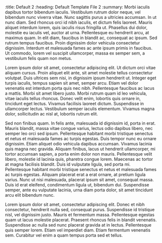:title:                 Default 2
:heading:               Default Template File 2
:summary:               Morbi iaculis dapibus tortor bibendum iaculis.
                        Vestibulum rutrum dolor neque, vel bibendum nunc
                        viverra vitae. Nunc sagittis purus a ultricies
                        accumsan. In ut nunc diam. Sed rhoncus orci id nibh
                        iaculis, et dictum felis laoreet. Mauris aliquet
                        interdum lorem, quis iaculis risus fringilla ut.
                        Phasellus dui dolor, molestie eu iaculis vel, auctor
                        at urna. Pellentesque eu hendrerit arcu, at maximus
                        quam. In elit diam, faucibus in blandit ac,
                        consequat ac ipsum. Sed rutrum tempus faucibus.
                        Proin dignissim dolor vehicula consectetur
                        dignissim. Interdum et malesuada fames ac ante ipsum
                        primis in faucibus. Ut commodo, lorem vel suscipit
                        ullamcorper, massa ex semper sem, a vestibulum felis
                        quam non metus.


Lorem ipsum dolor sit amet, consectetur adipiscing elit. Ut dictum orci
vitae aliquam cursus. Proin aliquet elit ante, sit amet molestie tellus
consectetur volutpat. Duis ultrices sem nisi, in dignissim ipsum hendrerit
ut. Integer eget turpis iaculis, tempus sapien sit amet, semper arcu. Etiam
vel dolor venenatis est interdum porta quis nec nibh. Pellentesque faucibus
ac lacus a mattis. Morbi sit amet libero justo. Morbi rutrum quam id leo
vehicula, vitae iaculis tellus rhoncus. Donec velit enim, lobortis quis
ornare in, tincidunt eget lectus. Vivamus facilisis laoreet dictum.
Suspendisse in ullamcorper lectus. Vestibulum semper iaculis elementum.
Vivamus magna dolor, sollicitudin ac nisl at, lobortis rutrum elit.

Sed non finibus quam. In felis ante, malesuada id dignissim id, porta in
erat. Mauris blandit, massa vitae congue varius, lectus odio dapibus libero,
nec semper leo orci sed ipsum. Pellentesque habitant morbi tristique
senectus et netus et malesuada fames ac turpis egestas. Duis tempor nunc eu
ornare dignissim. Etiam aliquet odio vehicula dapibus accumsan. Vivamus
lacinia quis magna nec gravida. Aliquam finibus, lacus ut hendrerit
ullamcorper, mi tortor accumsan sapien, a porta enim dolor non mauris.
Pellentesque velit libero, molestie id lacinia quis, pharetra congue lorem.
Maecenas ac tortor at magna facilisis blandit. Duis id vulputate ligula, sed
porta mi. Pellentesque habitant morbi tristique senectus et netus et
malesuada fames ac turpis egestas. Aliquam placerat erat a erat ornare, at
pretium ligula varius. Nunc ut nisi malesuada, placerat ipsum sit amet,
consequat massa. Duis id erat eleifend, condimentum ligula ut, bibendum dui.
Suspendisse semper, ante eu vulputate lacinia, urna diam porta dolor, sit
amet tincidunt arcu elit bibendum nunc.

Lorem ipsum dolor sit amet, consectetur adipiscing elit. Donec et nibh
consectetur, hendrerit nulla sed, consequat purus. Suspendisse id tristique
nisl, vel dignissim justo. Mauris et fermentum massa. Pellentesque egestas
quam ut lacus molestie placerat. Praesent rhoncus felis in blandit
venenatis. Suspendisse ac nulla sed nunc placerat gravida at in lectus.
Pellentesque quis semper lorem. Etiam vel imperdiet diam. Etiam fermentum
venenatis sem. Curabitur vel enim a quam tempus porta sed et tellus.

